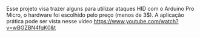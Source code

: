 Esse projeto visa trazer alguns para utilizar ataques HID com o Arduino Pro Micro, o hardware foi escolhido pelo preço (menos de 3$).
A aplicação prática pode ser vista nesse vídeo https://www.youtube.com/watch?v=wBGZBN4fqK0&t


